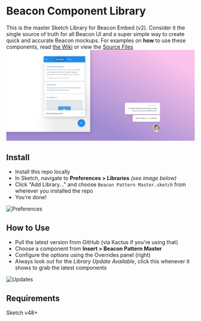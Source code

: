 # Beacon Component Library
This is the master Sketch Library for Beacon Embed (v2). Consider it the single source of truth for all Beacon UI and a super simple way to create quick and accurate Beacon mockups. For examples on **how** to use these components, read [the Wiki](https://github.com/helpscout/library-beacon/wiki) or view the [Source Files](https://github.com/helpscout/library-beacon/blob/master/Beacon%20Example%20Usage.sketch) 
![Cover](https://github.com/helpscout/library-beacon/blob/master/Latest/In%20Browser.jpg?raw=true)

## Install
- Install this repo locally
- In Sketch, navigate to **Preferences > Libraries** *(see image below)*
- Click "Add Library..." and choose `Beacon Pattern Master.sketch` from wherever you installed the repo
- You're done!

![Preferences](https://dha4w82d62smt.cloudfront.net/items/3u2F1h3m403N0Q1r0X2h/Library.jpeg)

## How to Use
- Pull the latest version from GitHub (via Kactus if you're using that)
- Choose a component from **Insert > Beacon Pattern Master**
- Configure the options using the Overrides panel (right)
- Always look out for the *Library Update Available*, click this whenever it shows to grab the latest components

![Updates](https://d1ax1i5f2y3x71.cloudfront.net/items/1W232c1H0U0J3L0j1w1l/Screen%20Shot%202017-12-15%20at%2010.22.56%20am.png)

## Requirements
Sketch v48+
